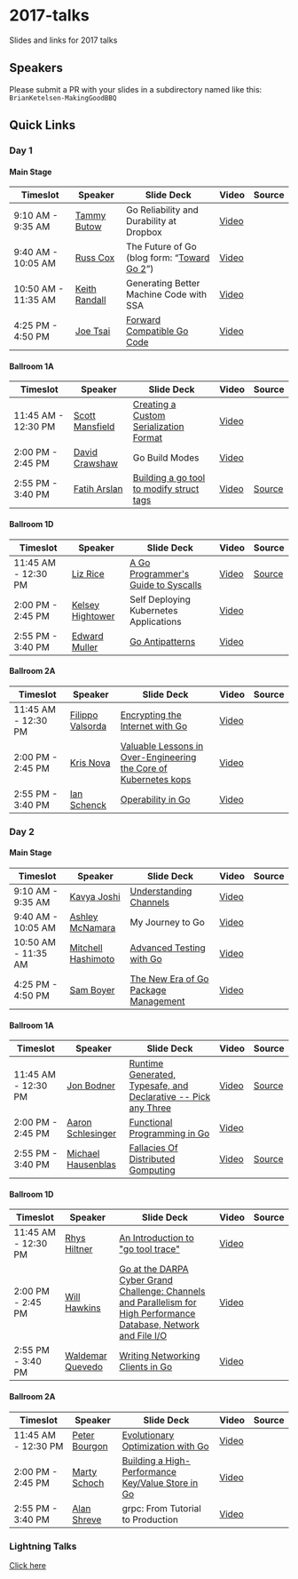 # 2017-talks
Slides and links for 2017 talks

## Speakers
Please submit a PR with your slides in a subdirectory named like this:
`BrianKetelsen-MakingGoodBBQ`

## Quick Links

### Day 1

#### Main Stage

| Timeslot    | Speaker     | Slide Deck | Video | Source |
| ----------- | ----------- | ---------- | ----- | ------ |
| 9:10 AM - 9:35 AM | [Tammy Butow](https://github.com/tammybutow) | Go Reliability and Durability at Dropbox | [Video](https://www.youtube.com/watch?v=5doOcaMXx08&index=2&list=PL2ntRZ1ySWBdD9bru6IR-_WXUgJqvrtx9)| |
| 9:40 AM - 10:05 AM | [Russ Cox](https://github.com/rsc) | The Future of Go (blog form: “[Toward Go 2](https://blog.golang.org/toward-go2)”) | [Video](https://www.youtube.com/watch?v=0Zbh_vmAKvk&index=4&list=PL2ntRZ1ySWBdD9bru6IR-_WXUgJqvrtx9) | |
| 10:50 AM - 11:35 AM | [Keith Randall](https://github.com/randall77) | Generating Better Machine Code with SSA | [Video](https://www.youtube.com/watch?v=uTMvKVma5ms&index=9&list=PL2ntRZ1ySWBdD9bru6IR-_WXUgJqvrtx9)| |
| 4:25 PM - 4:50 PM | [Joe Tsai](https://github.com/dsnet) | [Forward Compatible Go Code](JoeTsai-ForwardCompatibleGoCode) | [Video](https://www.youtube.com/watch?v=OuT8YYAOOVI&index=3&list=PL2ntRZ1ySWBdD9bru6IR-_WXUgJqvrtx9) | |

#### Ballroom 1A

| Timeslot    | Speaker     | Slide Deck | Video | Source |
| ----------- | ----------- | ---------- | ----- | ------ |
| 11:45 AM - 12:30 PM | [Scott Mansfield](https://github.com/ScottMansfield) | [Creating a Custom Serialization Format](ScottMansfield-CreatingACustomSerializationFormat) | [Video](https://www.youtube.com/watch?v=PdtsV1OOkKc&index=12&list=PL2ntRZ1ySWBdD9bru6IR-_WXUgJqvrtx9) | |
| 2:00 PM - 2:45 PM | [David Crawshaw](https://github.com/crawshaw) | Go Build Modes | [Video](https://www.youtube.com/watch?v=x-LhC-J2Vbk&index=8&list=PL2ntRZ1ySWBdD9bru6IR-_WXUgJqvrtx9) | |
| 2:55 PM - 3:40 PM | [Fatih Arslan](https://github.com/fatih) | [Building a go tool to modify struct tags](FatihArslan-WritingAToolToModifyStructTags) | [Video](https://www.youtube.com/watch?v=T4AIQ4RHp-c) | [Source](https://github.com/fatih/gomodifytags) |

#### Ballroom 1D

| Timeslot    | Speaker     | Slide Deck | Video | Source |
| ----------- | ----------- | ---------- | ----- | ------ |
| 11:45 AM - 12:30 PM | [Liz Rice](https://github.com/lizrice) | [A Go Programmer's Guide to Syscalls](LizRice-GoProgrammersGuideToSyscalls) | [Video](https://www.youtube.com/watch?v=01w7viEZzXQ&index=20&list=PL2ntRZ1ySWBdD9bru6IR-_WXUgJqvrtx9) | [Source](https://github.com/lizrice/strace-from-scratch)|
| 2:00 PM - 2:45 PM | [Kelsey Hightower](https://github.com/kelseyhightower) | Self Deploying Kubernetes Applications | [Video](https://www.youtube.com/watch?v=XPC-hFL-4lU&index=24&list=PL2ntRZ1ySWBdD9bru6IR-_WXUgJqvrtx9) | |
| 2:55 PM - 3:40 PM | [Edward Muller](http://icanhazdowntime.org/about/) | [Go Antipatterns](EdwardMuller-GoAntipatterns) | [Video](https://www.youtube.com/watch?v=ltqV6pDKZD8&index=16&list=PL2ntRZ1ySWBdD9bru6IR-_WXUgJqvrtx9) | |

#### Ballroom 2A

| Timeslot    | Speaker     | Slide Deck | Video | Source |
| ----------- | ----------- | ---------- | ----- | ------ |
| 11:45 AM - 12:30 PM | [Filippo Valsorda](https://github.com/FiloSottile) | [Encrypting the Internet with Go](FilippoValsorda-EncryptingTheInternet) | [Video](https://www.youtube.com/watch?v=CB_VfgwPmxQ&list=PL2ntRZ1ySWBdD9bru6IR-_WXUgJqvrtx9&index=7) | |
| 2:00 PM - 2:45 PM | [Kris Nova](https://github.com/kris-nova) | [Valuable Lessons in Over-Engineering the Core of Kubernetes kops](KrisNova-OverEngineeringTheCoreOfKubernetesKops) | [Video](https://www.youtube.com/watch?v=IiYHDDz_7mE&list=PL2ntRZ1ySWBdD9bru6IR-_WXUgJqvrtx9&index=10) | |
| 2:55 PM - 3:40 PM | [Ian Schenck](https://github.com/ianschenck) | [Operability in Go](IanSchenck-OperabilityInGo) | [Video](https://www.youtube.com/watch?v=SIl3wi1iWPE&list=PL2ntRZ1ySWBdD9bru6IR-_WXUgJqvrtx9&index=23)| |

### Day 2

#### Main Stage

| Timeslot    | Speaker     | Slide Deck | Video | Source |
| ----------- | ----------- | ---------- | ----- | ------ |
| 9:10 AM - 9:35 AM | [Kavya Joshi](https://github.com/kav-ya) | [Understanding Channels](KavyaJoshi-UnderstandingChannels) | [Video](https://www.youtube.com/watch?v=KBZlN0izeiY&index=6&list=PL2ntRZ1ySWBdD9bru6IR-_WXUgJqvrtx9) | |
| 9:40 AM - 10:05 AM | [Ashley McNamara](https://github.com/ashleymcnamara/) | My Journey to Go | [Video](https://www.youtube.com/watch?v=6sBBTFXOq44&index=14&list=PL2ntRZ1ySWBdD9bru6IR-_WXUgJqvrtx9) | |
| 10:50 AM - 11:35 AM | [Mitchell Hashimoto](https://github.com/mitchellh) | [Advanced Testing with Go](https://speakerdeck.com/mitchellh/advanced-testing-with-go) | [Video](https://www.youtube.com/watch?v=8hQG7QlcLBk&list=PL2ntRZ1ySWBdD9bru6IR-_WXUgJqvrtx9&index=13) | |
| 4:25 PM - 4:50 PM | [Sam Boyer](https://github.com/sdboyer) | [The New Era of Go Package Management](samboyer-TheNewEraOfGoPackageManagement) | [Video](https://www.youtube.com/watch?v=5LtMb090AZI&list=PL2ntRZ1ySWBdD9bru6IR-_WXUgJqvrtx9&index=18) | |

#### Ballroom 1A

| Timeslot    | Speaker     | Slide Deck | Video | Source |
| ----------- | ----------- | ---------- | ----- | ------ |
| 11:45 AM - 12:30 PM |[Jon Bodner](https://github.com/jonbodner) | [Runtime Generated, Typesafe, and Declarative -- Pick any Three](JonBodner-ProteusTypeSafeDeclarativeRuntimeGenerated) | [Video](https://www.youtube.com/watch?v=hz6d7rzqJ6Q&list=PL2ntRZ1ySWBdD9bru6IR-_WXUgJqvrtx9&index=17) | [Source](https://github.com/jonbodner/proteus-talk) |
| 2:00 PM - 2:45 PM | [Aaron Schlesinger](https://github.com/arschles) | [Functional Programming in Go](AaronSchlesinger-FunctionalProgrammingInGo) | [Video](https://www.youtube.com/watch?v=c8Fwb4KbVJM&list=PL2ntRZ1ySWBdD9bru6IR-_WXUgJqvrtx9&index=11) | |
| 2:55 PM - 3:40 PM | [Michael Hausenblas](https://github.com/mhausenblas) | [Fallacies Of Distributed Gomputing](MichaelHausenblas-FallaciesOfDistributedGomputing) | [Video](https://www.youtube.com/watch?v=PXdao4VxQMQ&list=PL2ntRZ1ySWBdD9bru6IR-_WXUgJqvrtx9&index=15) | [Source](https://github.com/mhausenblas/fallacies-of-distributed-gomputing) |

#### Ballroom 1D

| Timeslot    | Speaker     | Slide Deck | Video | Source |
| ----------- | ----------- | ---------- | ----- | ------ |
| 11:45 AM - 12:30 PM | [Rhys Hiltner](https://github.com/rhysh) | [An Introduction to "go tool trace"](RhysHiltner-AnIntroductionToGoToolTrace) | [Video](https://www.youtube.com/watch?v=V74JnrGTwKA&list=PL2ntRZ1ySWBdD9bru6IR-_WXUgJqvrtx9&index=22)| |
| 2:00 PM - 2:45 PM | [Will Hawkins](https://github.com/whh8b) | [Go at the DARPA Cyber Grand Challenge: Channels and Parallelism for High Performance Database, Network and File I/O](WillHawkins-GoAtTheCGC) | [Video](https://www.youtube.com/watch?v=lD0Qx7ZB_MU&list=PL2ntRZ1ySWBdD9bru6IR-_WXUgJqvrtx9&index=26) | |
| 2:55 PM - 3:40 PM | [Waldemar Quevedo](https://github.com/wallyqs) | [Writing Networking Clients in Go](WaldemarQuevedo-NetworkingClientsInGoTheNATSClient) | [Video](https://www.youtube.com/watch?v=QoetRI2KHvc&index=25&list=PL2ntRZ1ySWBdD9bru6IR-_WXUgJqvrtx9) | |

#### Ballroom 2A

| Timeslot    | Speaker     | Slide Deck | Video | Source |
| ----------- | ----------- | ---------- | ----- | ------ |
| 11:45 AM - 12:30 PM | [Peter Bourgon](https://github.com/peterbourgon) | [Evolutionary Optimization with Go](PeterBourgon-EvolutionaryOptimization) | [Video](https://www.youtube.com/watch?v=ha8gdZ27wMo&list=PL2ntRZ1ySWBdD9bru6IR-_WXUgJqvrtx9&index=1)| |
| 2:00 PM - 2:45 PM | [Marty Schoch](https://github.com/mschoch) | [Building a High-Performance Key/Value Store in Go](MartySchoch-BuildingAHighPerformanceKeyValueStoreInGo) | [Video](https://www.youtube.com/watch?v=ttebJcN5bgQ&list=PL2ntRZ1ySWBdD9bru6IR-_WXUgJqvrtx9&index=19)| |
| 2:55 PM - 3:40 PM | [Alan Shreve](https://github.com/inconshreveable) | grpc: From Tutorial to Production | [Video](https://www.youtube.com/watch?v=7FZ6ZyzGex0&list=PL2ntRZ1ySWBdD9bru6IR-_WXUgJqvrtx9&index=21) | |

### Lightning Talks

[Click here](lightningtalks/README.md)
